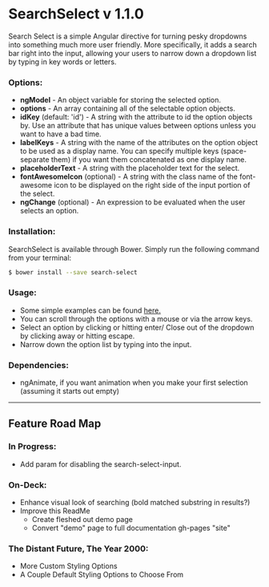 # SearchSelect v 1.1.0
Search Select is a simple Angular directive for turning pesky dropdowns into something much more user friendly. More specifically,
it adds a search bar right into the input, allowing your users to narrow down a dropdown list by typing in key words or letters.

### Options:
  * **ngModel** - An object variable for storing the selected option.
  * **options** - An array containing all of the selectable option objects.
  * **idKey** (default: 'id') - A string with the attribute to id the option objects by. Use an attribute
  that has unique values between options unless you want to have a bad time.
  * **labelKeys** - A string with the name of the attributes on the option object to be used as a display name. You can specify multiple keys (space-separate them) if you want them concatenated as one display name.
  * **placeholderText** - A string with the placeholder text for the select.
  * **fontAwesomeIcon** (optional) - A string with the class name of the font-awesome icon to be displayed on the right side of the input portion of the select.
  * **ngChange** (optional) - An expression to be evaluated when the user selects an option.

### Installation:
SearchSelect is available through Bower. Simply run the following command from your terminal:

```sh
$ bower install --save search-select
```

### Usage:
  * Some simple examples can be found [here.](https://museofmoose.github.io/SearchSelect/dist/)
  * You can scroll through the options with a mouse or via the arrow keys.
  * Select an option by clicking or hitting enter/ Close out of the dropdown by clicking away or hitting escape.
  * Narrow down the option list by typing into the input.

### Dependencies:
  * ngAnimate, if you want animation when you make your first selection (assuming it starts out empty)

---

## Feature Road Map

### In Progress:
  * Add param for disabling the search-select-input.

### On-Deck:
  * Enhance visual look of searching (bold matched substring in results?)
  * Improve this ReadMe
    * Create fleshed out demo page
    * Convert "demo" page to full documentation gh-pages "site"

### The Distant Future, The Year 2000:
  * More Custom Styling Options
  * A Couple Default Styling Options to Choose From
